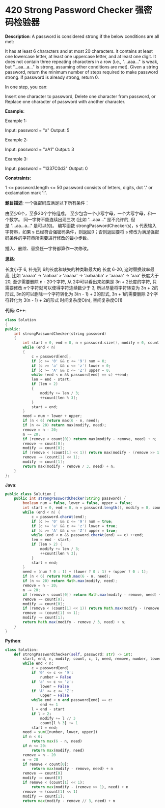 # 420 Strong Password Checker 强密码检验器

__Description__:
A password is considered strong if the below conditions are all met:

It has at least 6 characters and at most 20 characters.
It contains at least one lowercase letter, at least one uppercase letter, and at least one digit.
It does not contain three repeating characters in a row (i.e., "...aaa..." is weak, but "...aa...a..." is strong, assuming other conditions are met).
Given a string password, return the minimum number of steps required to make password strong. if password is already strong, return 0.

In one step, you can:

Insert one character to password,
Delete one character from password, or
Replace one character of password with another character.

__Example:__

Example 1:

Input: password = "a"
Output: 5

Example 2:

Input: password = "aA1"
Output: 3

Example 3:

Input: password = "1337C0d3"
Output: 0

__Constraints:__

1 <= password.length <= 50
password consists of letters, digits, dot '.' or exclamation mark '!'.

__题目描述__:
一个强密码应满足以下所有条件：

由至少6个，至多20个字符组成。
至少包含一个小写字母，一个大写字母，和一个数字。
同一字符不能连续出现三次 (比如 "...aaa..." 是不允许的, 但是 "...aa...a..." 是可以的)。
编写函数 strongPasswordChecker(s)，s 代表输入字符串，如果 s 已经符合强密码条件，则返回0；否则返回要将 s 修改为满足强密码条件的字符串所需要进行修改的最小步数。

插入、删除、替换任一字符都算作一次修改。

__思路__:

长度小于 6, 补充到 6的长度和缺失的种类取最大的
长度 6-20, 这时替换效率最高, 比如 'aaaaa' -> 'aabaa' > 'aaaaa' -> 'aabaaba' > 'aaaaa' -> 'aaa'
长度大于 20, 至少需要删除 n - 20个字符, 从 2中可以看出来如果是 3n + 2长度的字符, 只需要修改 n个字符就可以使得字符连续数少于 3, 所以尽量将字符转变为 3n + 2的形式, 3n的可以删除一个字符转化为 3(n - 1) + 2的形式, 3n + 1的需要删除 2个字符转化为 3(n - 1) + 2的形式
时间复杂度O(n), 空间复杂度O(1)

__代码__:
__C++__:

```C++
class Solution 
{
public:
    int strongPasswordChecker(string password) 
    {
        int start = 0, end = 0, n = password.size(), modify = 0, count[]{0, 0, 0}, c = 0, len = 0, need = 0, remove = 0, num = 1, lower = 1, upper = 1;
        while (end < n) 
        {
            c = password[end];
            if (c >= '0' && c <= '9') num = 0;
            if (c >= 'a' && c <= 'z') lower = 0;
            if (c >= 'A' && c <= 'Z') upper = 0;
            while (end < n && password[end] == c) ++end;
            len = end - start;
            if (len > 2) 
            {
                modify += len / 3;
                ++count[len % 3];
            }
            start = end;
        }
        need = num + lower + upper;
        if (n < 6) return max(6 - n, need);
        if (n <= 20) return max(modify, need);
        remove = n - 20;
        n -= 20;
        if (remove < count[0]) return max(modify - remove, need) + n;
        remove -= count[0];
        modify -= count[0];
        if (remove < (count[1] << 1)) return max(modify - (remove >> 1), need) + n;
        remove -= (count[1] << 1);
        modify -= count[1];
        return max(modify - remove / 3, need) + n;
    }
};
```

__Java__:

```Java
public class Solution {
    public int strongPasswordChecker(String password) {
        boolean num = false, lower = false, upper = false;
        int start = 0, end = 0, n = password.length(), modify = 0, count[] = new int[]{0, 0, 0}, c = 0, len = 0, need = 0, remove = 0;
        while (end < n) {
            c = password.charAt(end);
            if (c >= '0' && c <= '9') num = true;
            if (c >= 'a' && c <= 'z') lower = true;
            if (c >= 'A' && c <= 'Z') upper = true;
            while (end < n && password.charAt(end) == c) ++end;
            len = end - start;
            if (len > 2) {
                modify += len / 3;
                ++count[len % 3];
            }
            start = end;
        }
        need = (num ? 0 : 1) + (lower ? 0 : 1) + (upper ? 0 : 1);
        if (n < 6) return Math.max(6 - n, need);
        if (n <= 20) return Math.max(modify, need);
        remove = n - 20;
        n -= 20;
        if (remove < count[0]) return Math.max(modify - remove, need) + n;
        remove -= count[0];
        modify -= count[0];
        if (remove < (count[1] << 1)) return Math.max(modify - (remove >> 1), need) + n;
        remove -= (count[1] << 1);
        modify -= count[1];
        return Math.max(modify - remove / 3, need) + n;
    }
}
```

__Python__:

```Python
class Solution:
    def strongPasswordChecker(self, password: str) -> int:
        start, end, n, modify, count, c, l, need, remove, number, lower, upper = 0, 0, len(password), 0, [0] * 3, '', 0, 0, 0, True, True, True
        while end < n:
            c = password[end]
            if '0' <= c <= '9':
                number = False
            if 'a' <= c <= 'z':
                lower = False
            if 'A' <= c <= 'Z':
                upper = False
            while end < n and password[end] == c:
                end += 1
            l = end - start
            if l > 2:
                modify += l // 3
                count[l % 3] += 1
            start = end;
        need = sum([number, lower, upper])
        if n < 6:
            return max(6 - n, need)
        if n <= 20:
            return max(modify, need)
        remove = n - 20
        n -= 20
        if remove < count[0]:
            return max(modify - remove, need) + n
        remove -= count[0]
        modify -= count[0]
        if remove < (count[1] << 1):
            return max(modify - (remove >> 1), need) + n
        remove -= (count[1] << 1)
        modify -= count[1];
        return max(modify - remove // 3, need) + n
```
